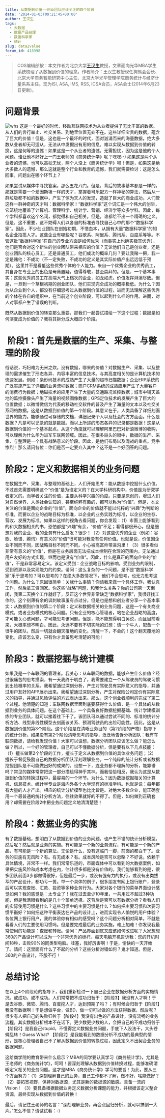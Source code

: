 ```yaml
---
title: 从数据到价值——创业团队应该关注的四个阶段
date: '2014-01-03T09:21:45+00:00'
author: 王汉生
tags:
  - 大数据
  - 数据产品经理
  - 数据科学家
  - 统计
slug: data2value
forum_id: 418998
---
```


> COS编辑部按：本文作者为北京大学[王汉生](http://hansheng.gsm.pku.edu.cn/)教授，文章面向光华MBA学生系统梳理了从数据到价值的理念。作者简介：王汉生教授现任狗熊会会长、北京大学商务智能研究中心主任、北京大学光华管理学院商务统计与经济计量系系主任。现为ISI, ASA, IMS, RSS, ICSA会员，ASA会士(2014年6月23日更新)。

# 问题背景

![whs](https://uploads.cosx.org/2014/01/whs.jpg)
这是一个最好的时代，移动互联网技术为从业者提供了无比丰富的数据。从人们的言行举止、社交关系、到地里位置无处不在。这些详细宝贵的数据，蕴含了巨大的价值！但是，这也是一个最坏的时代，面对汹涌而来的海量数据，绝大多数从业者却无可适从，无法从中发掘出有用的信息，难以实现从数据到价值的转换，这是何等的遗憾！如果这是一个从业者的遗憾，无需担忧，因为这是他的个人问题。谁让他不好好上一门王老师的《商务统计学》呢？嘿嘿:-) 如果这是两个从业者的遗憾，也可以高枕无忧，两个人没上《商务统计学》呗！但是，如果这是绝大多数人的遗憾，那么这就是整个行业和教育的遗憾，我们就需要检讨：这是怎么回事，问题出在哪个环节上？

如果尝试从媒体中寻找答案，那么五花八门。但是，背后的故事基本都是一样的。那就是需要一个爱因斯坦一样的天才，掌握着可乐配方一样神秘的算法，然后从一群垃圾都不如的数据中，产生了惊为天人的发现，造就了巨大的商业成功。人们管这样一群神奇的天才叫：数据科学家！“数据科学家”这个词汇是一个伟大的创举，它笼统地覆盖了计算机、管理科学、统计学、营销、经济学等众多学科。因此，每个学科都喜欢这个名词，都觉得和自己相关。但是，谁都给不出一个精确的定义。但是，这不重要，这不妨碍人们以各自的标准去寻找自己心中的那个“数据科学家”。因此，不少创业团队在创始初期，不惜血本，从拥有大量“数据科学家”的知名企业招揽人才。这些企业有哪些呢？谷歌系、阿里系、腾讯系、百度系等等。不管这批“数据科学家”在自己的专业方面是如何优秀（而事实上也确实极其优秀），他们是否会对这个新生的创业团队带来相应的价值？无论他们自己是创业者，还是创业团队的核心员工，还是普通员工，他们成功的概率几何？要让我赌一把，我一定是赌他：不成功（不一定失败，不成功的定义是其实际价值产出远远低于预期）。这里并不是看低这些优秀个体的个人能力。来自一个优秀企业的优秀员工，其自身在专业上的出色是毋庸置疑，值得尊敬，甚至崇拜的。但是，一个基本事实：这些优秀的员工在高端大气上档次的企业，如龙如虎，价值发挥淋漓尽致。但是，一旦到一个草根初期的创业团队，他们实现完全成功的概率极低。为什么？因为从企业到个人，都没有仔细思考过从数据到价值的过程，进而无法理解这些优秀的个体在各自的组织中，在当前这个创业阶段，可以起到什么样的作用。进而，对人对事都产生了错误的判断。<!--more-->

既然从数据到价值的转变那么重要，那我们一起尝试描绘一下这个过程：数据是如何演变成为价值的？我将其拆分成大概四个阶段。

#  阶段1：首先是数据的生产、采集、与整理的阶段

俗话说，巧妇难为无米之炊。没有数据，哪来的价值？对数据生产、采集、以及整理的需求催生了形态各异、内容丰富的信息技术。与其高度相关的是计算机技术的快速发展。例如：条形码技术的成熟产生了大量的超市扫描数据；企业ERP系统的广泛实施产生了详细的业务流程数据；商户CRM系统的成熟应用产生了大量客户的消费行为数据；地磁技术的应用产生了大量的交通路况监控数据；城市中铺天盖地的监控摄像头产生了海量的视频图像数据；GPS定位技术的发展产生了巨大的位置数据；以微博微信为代表的移动社交软件的普及产生了海量的文本以及社交关系网络数据。这是从数据到价值的第一个阶段。其意义在于，人类具备了详细刻画世界的能力。能够通过可存储的文档，详细记录个人以及社会的方方面面。什么是数据？凡是可以记录的就是数据。而以上所述的形态各异的记录都是数据！这是从数据到价值的一个基本起点。从这个角度就可以理解阿里巴巴对新浪微博的收购，可以理解为什么华为进军车联网领域。因此，在很多巨头的眼中，数据的生产、采集、与整理是一个具有战略意义的阶段。因此，是他们布局以及混战的重点。竞争惨烈！那么请问各位：你们是否一定要介入其中？这不是一个好回答的问题。

# 阶段2：定义和数据相关的业务问题

在数据生产、采集、与整理的基础上，人们开始思考：能从数据中挖掘什么价值。不过首先需要明确这个“价值”是为谁定义的？在大学科研机构中，价值是为研究学者定义的。而学者关注的价值，主要从科学兴趣的角度。只要是原创的，增进人们对自然世界、人类社会认知的，甚至纯粹有趣的，都可以称为“价值”。但是，本文关注的价值是面向企业的“价值”。面向企业的价值就不能以纯粹的“兴趣”为判断的标准，而要以企业的战略目标为标准，以企业的业务实践为标准，以企业的生存、营收、发展为标准。如果以这样的视角去看问题，你会发现：（1）市面上能够看到的和大数据相关的书，恐怕都是“兴趣”有余，“价值”不足；看得都很开心，但是细想对我的企业、我的业务有什么启发？很少！（2）对这些优秀的企业（例如：谷歌、脸谱、腾讯）有意义的“价值”很可能对我没有任何价值。也就是说，价值因企业不同而不同，因战略目标不同而不同。小心被高富帅带进沟里！（3）很多看似非常有意义的“价值”，但是在业务层面无法把成本控制在合理的范围内，无法通过用户友好的方式实现，继而也是没有“价值”。因此，什么是真正的面向企业的“价值”，不是非常容易定义。该定义受到：企业战略目标的影响，受到业务的限制，受到资源以及实现能力的约束。请问：这么复杂的一个问题，是不是“数据科学家”乐于思考的？可以思考的？在绝大多数情况下，他们不会思考，也无力思考这个问题。为什么？原因很简单：关我什么事情？你请我来做一个具体工作，我认真工作，然后拿工资回家。你这些“战略”问题，和我什么关系？你的公司第一天倒闭，我第二天换个工作就好了，反正这个世界非常缺乏“数据科学家”，我很好找工作的。这个刻薄有余的讽刺故事虽有点过分。但是也是想和创业者分享一个基本事实：从数据到价值的第二个阶段：定义和数据相关的业务问题，这是一个有关商业模式，或者业务模式的核心问题。只有企业的核心管理者，站在企业战略的高度，才可能关心该问题，才可能思考该问题。但是，能不能想得明白另说，而且目前看来，大概率想不明白。因此，永远不要有不切实际的幻想：请一个牛人，配备一个很牛的团队，然后一切就会翻天覆地的变化。清醒一下，不会的！这个翻天覆地的变化，应该怎么变，只有你才具备思考清楚的可能！

# 阶段3：数据挖掘与统计建模

如果我是一个车联网的管理者。我关心：从车联网的数据，能够产生什么价值？经过很痛苦的思考摸索，有一天我终于明白了，我需要建立一个从驾驶员的驾驶习惯到出险概率的关系。我希望通过深刻分析，产生对驾驶员有实际意义的指导，并通过用户友好的APP展示出来。我希望通过深刻分析，产生对保险公司定价有实际意义的指导，并通过风险评估的方式表达出来。那么，这个创业者顺利的完成了第二个过程。他清楚的知道：车联网数据里面到底要获得什么价值，是一个具体的从数据到业务的具体问题。在这个基础上，一个具备良好数据挖掘基础、统计学建模训练的专业团队，就可以接着往下干了。该团队可以通过尝试不同的、标准的统计分析方法、线型非线性模型去刻画该关系、预测驾驶员的出险可能性。因此，这是从数据到价值的第3个阶段。这个阶段是在清晰业务目的（第2阶段的产物）指导下的统计分析。如果没有第2个阶段清晰思考的指导，泛泛地告诉分析团队：我有车联网数据，请给我发现价值！大家可以设想，数据分析团队应该怎么做？能怎么做？所以，一个好的管理者，自己可以不懂数据分析，但是要有以下几点技能：（1）擅长做第2个阶段的工作，擅长于定义从数据到价值的具体业务问题；（2）擅长于督促鼓励自己的数据分析团队深刻理解业务。一个纯粹的统计分析或者数据挖掘团队是不可能做出好的成果的。设想一下，连业务都不理解的分析，能靠谱吗？常见的媒体常常把这一部分描绘得神乎其神。而我恰恰相反，我认为这是从数据到价值的转换过程中，最容易的一个环节。为什么？因为数据挖掘相关的计算机、信息技术、统计学专业是海内外各个大学现有的标准学科。也就是说：每年都有大量的人才产出。相应的统计分析模型也比比皆是。对绝大多数企业，能正确套用一个最普通的统计分析方法，往往效果就好的不得了。但是，如何做到正确套用？却需要在阶段2中把业务问题定义地清清楚楚！

# 阶段4：数据业务的实施

有了数据基础，想明白了从数据到价值的业务问题，也产生不错的统计分析模型。然后呢？然后就是业务的实施。有可能是一个新的业务流程，有可能是一个新的产品，有可能是一个新的算法。无论是什么，没有这临门一脚，前面的都白干了。业务的实施有无风险？有。有无成本？有。成本风险是否可以忽略？不好说。依赖于具体情境，非常不一样。我们常常乐道的，市面媒体中可以看到的大数据案例，如果把实施风险和成本考虑在内，估计很多都是没有价值的。我们能够看到的是，很多团队前面3步都做得很好，但是最后一步，或没有强有力的执行，或没有出类拔萃的产品设计，都功亏一篑。举一个具体的例子，很多朋友有网上银行账户，登录后可以实现查账、汇款、投资等多种业务行为。大家对各个银行的菜单界面设计感觉如何？我的感觉是：太专业了！我在过去至少10年里，一共用过不超过3种功能，但是我满眼看到的是几十个菜单选择。这背后是否可以有数据分析？看看人们的实际使用习惯是什么？这些习惯中的主要习惯是什么？如何把主要习惯和次要习惯平衡好？如何把这种平衡表达在产品的设计上，进而实现令人愉悦的用户体验？各位网上银行用户，我的体验你有相似的感受吗？这个问题分析相对简单，不就是看看人们的主要使用习惯吗。但是要完成最后的业务实施，难上加难！你发现我最常使用的功能是：查账和转账。请问：产品界面到底又应该如何改进呢？大家想想360的产品设计可以成为一个非常优秀的标杆。每天电脑开机告诉我：您的开机时间18秒，击败90%的同类型电脑。哇塞，我好厉害啊！于是，愉快的一天开始了。请问：这里面有什么了不起的分析？这些分析对错如何？鬼才知道。但是，360的产品设计，不服不行！

# 总结讨论

在以上4个阶段论的指导下，我们重新检讨一下自己企业在数据分析方面的实施情况。或成功，或不成功。人们常常把不成功归咎于：【阶段3】我没有人才啊！于是去谷歌、微软、腾讯、百度挖人才，达到预期了吗？；有时候会归咎于【阶段1】我没有数据啊！于是想做平台，做BD，做一切可以做的方法获得数据，然后呢？很少有人把自己的失败归咎于【阶段4】我没有出色的产品设计，没有流畅的业务流程，其实数据分析根本不在话下。更少数更少数的人，会把自己的不成功归咎于【阶段2】是我自己stupid，不懂得定义数据业务问题，手底下人没法干，大头苍蝇乱转！Guess What? 【阶段2】是我能看到的数据分析不成功的最典型的情形，是核心管理者自己不了解从数据到价值的转换过程，因此定义不出契合业务的数据问题。

这给商学院的教育带来什么启示？MBA的同学要认真学习《商务统计学》，尤其是王老师的《商务统计学》，呵呵！要深刻理解从数据到价值转换过程，能够准确清晰定义相关的业务问题。这才是MBA《商务统计学》学习的要旨！为此，要从三个方面努力：（1）深刻理解自己的业务，自己工作都不了解，做不好，啥能做好？（2）要拓宽视野，保持对数据源，尤其是新的数据源的敏感。具备一流的Vision！（3）要具备根据数据业务定义数据分析课题的能力，并根据该定义整合资源，最终实现从数据到价值的转换！

最后，请记住王老师的名言：“深刻理解业务，再会点回归分析，就可以搞倒一大片。”怎么不信？请试试看：-）
